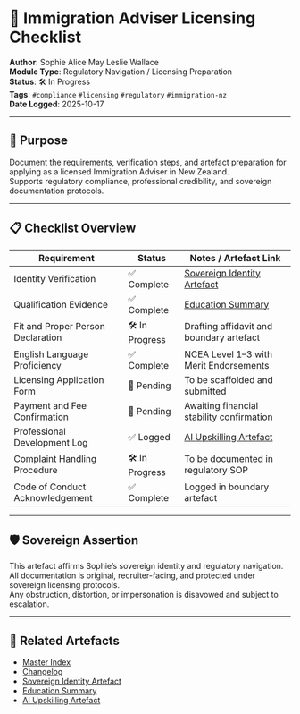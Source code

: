 # 🧾 Immigration Adviser Licensing Checklist

**Author**: Sophie Alice May Leslie Wallace  
**Module Type**: Regulatory Navigation / Licensing Preparation  
**Status**: 🛠️ In Progress  
**Tags**: `#compliance` `#licensing` `#regulatory` `#immigration-nz`  
**Date Logged**: 2025-10-17

---

## 🧭 Purpose

Document the requirements, verification steps, and artefact preparation for applying as a licensed Immigration Adviser in New Zealand.  
Supports regulatory compliance, professional credibility, and sovereign documentation protocols.

---

## 📋 Checklist Overview

| Requirement                          | Status       | Notes / Artefact Link                         |
|--------------------------------------|--------------|-----------------------------------------------|
| Identity Verification                | ✅ Complete   | [Sovereign Identity Artefact](../legal/assertion.md) |
| Qualification Evidence               | ✅ Complete   | [Education Summary](../docs/education.md)     |
| Fit and Proper Person Declaration    | 🛠️ In Progress | Drafting affidavit and boundary artefact      |
| English Language Proficiency         | ✅ Complete   | NCEA Level 1–3 with Merit Endorsements        |
| Licensing Application Form           | 🚧 Pending    | To be scaffolded and submitted                |
| Payment and Fee Confirmation         | 🚧 Pending    | Awaiting financial stability confirmation     |
| Professional Development Log         | ✅ Logged     | [AI Upskilling Artefact](../technical/ai-log.md) |
| Complaint Handling Procedure         | 🛠️ In Progress | To be documented in regulatory SOP            |
| Code of Conduct Acknowledgement      | ✅ Complete   | Logged in boundary artefact                   |

---

## 🛡️ Sovereign Assertion

This artefact affirms Sophie’s sovereign identity and regulatory navigation.  
All documentation is original, recruiter-facing, and protected under sovereign licensing protocols.  
Any obstruction, distortion, or impersonation is disavowed and subject to escalation.

---

## 🔗 Related Artefacts

- [Master Index](../master-index.md)  
- [Changelog](../changelog.md)  
- [Sovereign Identity Artefact](../legal/assertion.md)  
- [Education Summary](../docs/education.md)  
- [AI Upskilling Artefact](../technical/ai-log.md)  
